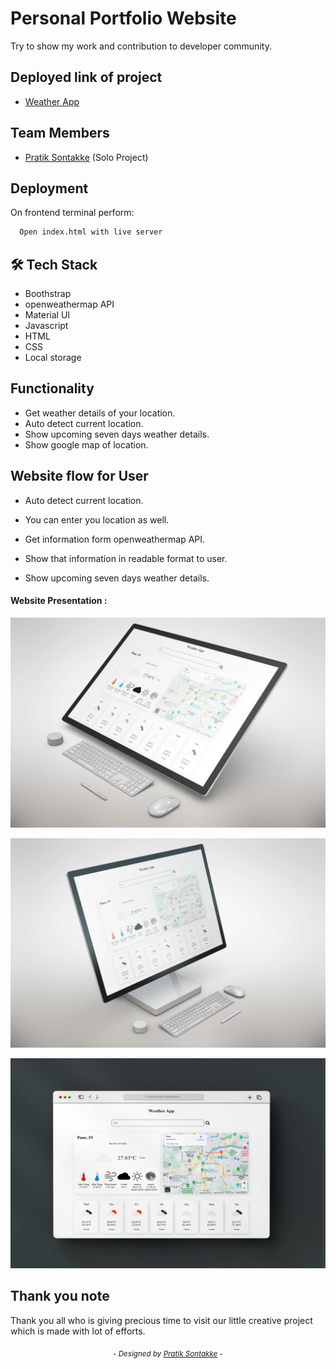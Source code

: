 
# Personal Portfolio Website

Try to show my work and contribution to developer community.

## Deployed link of project
- <a href="https://polite-basbousa-93e61a.netlify.app/">Weather App</a>

## Team Members

<ul>
  <li><a href="https://github.com/pratiksontakke">Pratik Sontakke</a> (Solo Project)</li>
</ul>


## Deployment

On frontend terminal perform:

```bash
  Open index.html with live server
```



## 🛠 Tech Stack

- Boothstrap
- openweathermap API
- Material UI
- Javascript
- HTML
- CSS
- Local storage

## Functionality

- Get weather details of your location.
- Auto detect current location.
- Show upcoming seven days weather details.
- Show google map of location.


## Website flow for User

- Auto detect current location.

- You can enter you location as well.

- Get information form openweathermap API.

- Show that information in readable format to user.

- Show upcoming seven days weather details.


#### Website Presentation :
![Weather App](./assets/readme_img/01.jpg)

![Weather App](./assets/readme_img/02.jpg)

![Weather App](./assets/readme_img/03.jpg)

## Thank you note
Thank you all who is giving precious time to visit our little creative project which is made with lot of efforts.

_<p align="center"><sub>- Designed by <a href="https://github.com/pratiksontakke">Pratik Sontakke</a> -</sub></p>_